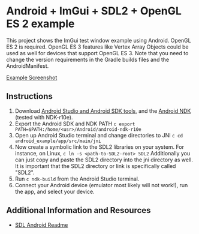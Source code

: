 # Android + ImGui + SDL2 + OpenGL ES 2 example
This project shows the ImGui test window example using Android.
OpenGL ES 2 is required. OpenGL ES 3 features like Vertex Array Objects could be used as well
for devices that support OpenGL ES 3. Note that you need to change the version requirements in the Gradle builds files 
and the AndroidManifest.

[Example Screenshot](http://i.imgur.com/t6nTbyX.jpg)

## Instructions
1. Download [Android Studio and Android SDK tools](https://developer.android.com/sdk/index.html), 
and the [Android NDK](https://developer.android.com/ndk/downloads/index.html) (tested with NDK-r10e).
2. Export the Android SDK and NDK PATH ```c export PATH=$PATH:/home/<usr>/Android/android-ndk-r10e```
3. Open up Android Studio terminal and change directories to JNI ```c cd android_example/app/src/main/jni```
4. Now create a symbolic link to the SDL2 libraries on your system. For instance, on Linux, ```c ln -s <path-to-SDL2-root> SDL2```
Additionally you can just copy and paste the SDL2 directory into the jni directory as well. It is important that
the SDL2 directory or link is specifically called "SDL2".
4. Run ```c ndk-build``` from the Android Studio terminal.
5. Connect your Android device (emulator most likely will not work!), run the app, and select your device.

## Additional Information and Resources
 - [SDL Android Readme](https://hg.libsdl.org/SDL/file/default/docs/README-android.md)